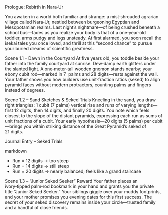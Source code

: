 Prologue: Rebirth in Nara‑Ur

You awaken in a world both familiar and strange: a mist‑shrouded agrarian village called Nara‑Ur, nestled between burgeoning Egyptian and Mesopotamian realms. Last night’s nightmare—of being crushed beneath a school
bus—fades as you realize your body is that of a one‑year‑old toddler, arms pudgy and legs unsteady. At first alarmed, you soon recall the isekai tales you once loved, and thrill at this “second chance” to pursue your
buried dreams of scientific greatness.

Scene 1.1 – Dawn in the Courtyard
At five years old, you toddle beside your father into the family courtyard at sunrise. Dew‑damp earth glitters under the slanted light. A one‑meter‑tall wooden gnomon stands nearby; your ebony cubit rod—marked in 7 
palms and 28 digits—rests against the wall. Your father shows you how builders use unit‑fraction ratios (seked) to align pyramid faces without modern protractors, counting palms and fingers instead of degrees.

Scene 1.2 – Sand Sketches & Seked Trials
Kneeling in the sand, you draw right triangles: 1 cubit (7 palms) vertical rise and runs of varying lengths—first 12 digits, then 14 digits, and finally 20 digits. You note which feels closest to the slope of the
distant pyramids, expressing each run as sums of unit fractions of a cubit. Your early hypothesis—20 digits (5 palms) per cubit—brings you within striking distance of the Great Pyramid’s seked of 21 digits.

Journal Entry – Seked Trials

markdown
- Run = 12 digits → too steep  
- Run = 14 digits → still steep  
- Run = 20 digits → nearly balanced; feels like a grand staircase
   
Scene 1.3 – “Junior Seked Seeker” Reward
Your father places an ivory‑tipped palm‑rod bookmark in your hand and grants you the private title “Junior Seked Seeker.” Your siblings giggle over your muddy footprints, and your mother promises you evening dates
for this first success. The secret of your seked discovery remains inside your circle—trusted family and a handful of close friends.

